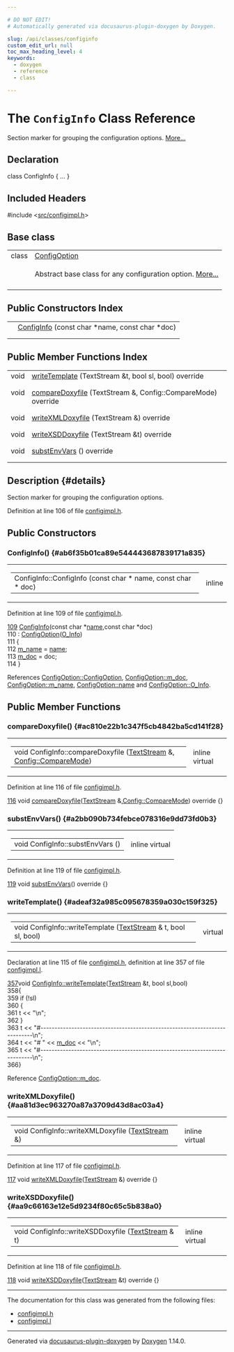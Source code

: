 ```yaml
---

# DO NOT EDIT!
# Automatically generated via docusaurus-plugin-doxygen by Doxygen.

slug: /api/classes/configinfo
custom_edit_url: null
toc_max_heading_level: 4
keywords:
  - doxygen
  - reference
  - class

---
```


<div class="doxyPage">

# The `ConfigInfo` Class Reference

<p>Section marker for grouping the configuration options. <a href="#details">More...</a></p>

## Declaration

<div class="doxyDeclaration">
class ConfigInfo { ... }
</div>

## Included Headers

<div class="doxyIncludesList">#include &lt;<a href="/web-doxygen/docs/api/files/src/configimpl-h">src/configimpl.h</a>&gt;
</div>

## Base class

<table class="doxyMembersIndex">

<tr class="doxyMemberIndexItem">
<td class="doxyMemberIndexItemType" align="left" valign="top">class</td>
<td class="doxyMemberIndexItemName" align="left" valign="top"><a href="/web-doxygen/docs/api/classes/configoption">ConfigOption</a></td>
</tr>
<tr class="doxyMemberIndexDescription">
<td class="doxyMemberIndexDescriptionLeft"></td>
<td class="doxyMemberIndexDescriptionRight">
<p>Abstract base class for any configuration option. <a href="/web-doxygen/docs/api/classes/configoption/#details">More...</a></p>
</td>
</tr>
<tr class="doxyMemberIndexSeparator">
<td class="doxyMemberIndexSeparator" colspan="2"></td>
</tr>

</table>

## Public Constructors Index

<table class="doxyMembersIndex">

<tr class="doxyMemberIndexItem">
<td class="doxyMemberIndexItemType" align="left" valign="top"></td>
<td class="doxyMemberIndexItemName" align="left" valign="top"><a href="#ab6f35b01ca89e544443687839171a835">ConfigInfo</a> (const char *name, const char *doc)</td>
</tr>
<tr class="doxyMemberIndexDescription">
<td class="doxyMemberIndexDescriptionLeft"></td>
<td class="doxyMemberIndexDescriptionRight">
</td>
</tr>
<tr class="doxyMemberIndexSeparator">
<td class="doxyMemberIndexSeparator" colspan="2"></td>
</tr>

</table>

## Public Member Functions Index

<table class="doxyMembersIndex">

<tr class="doxyMemberIndexItem">
<td class="doxyMemberIndexItemType" align="left" valign="top">void</td>
<td class="doxyMemberIndexItemName" align="left" valign="top"><a href="#adeaf32a985c095678359a030c159f325">writeTemplate</a> (TextStream &amp;t, bool sl, bool) override</td>
</tr>
<tr class="doxyMemberIndexDescription">
<td class="doxyMemberIndexDescriptionLeft"></td>
<td class="doxyMemberIndexDescriptionRight">
</td>
</tr>
<tr class="doxyMemberIndexSeparator">
<td class="doxyMemberIndexSeparator" colspan="2"></td>
</tr>

<tr class="doxyMemberIndexItem">
<td class="doxyMemberIndexItemType" align="left" valign="top">void</td>
<td class="doxyMemberIndexItemName" align="left" valign="top"><a href="#ac810e22b1c347f5cb4842ba5cd141f28">compareDoxyfile</a> (TextStream &amp;, Config::CompareMode) override</td>
</tr>
<tr class="doxyMemberIndexDescription">
<td class="doxyMemberIndexDescriptionLeft"></td>
<td class="doxyMemberIndexDescriptionRight">
</td>
</tr>
<tr class="doxyMemberIndexSeparator">
<td class="doxyMemberIndexSeparator" colspan="2"></td>
</tr>

<tr class="doxyMemberIndexItem">
<td class="doxyMemberIndexItemType" align="left" valign="top">void</td>
<td class="doxyMemberIndexItemName" align="left" valign="top"><a href="#aa81d3ec963270a87a3709d43d8ac03a4">writeXMLDoxyfile</a> (TextStream &amp;) override</td>
</tr>
<tr class="doxyMemberIndexDescription">
<td class="doxyMemberIndexDescriptionLeft"></td>
<td class="doxyMemberIndexDescriptionRight">
</td>
</tr>
<tr class="doxyMemberIndexSeparator">
<td class="doxyMemberIndexSeparator" colspan="2"></td>
</tr>

<tr class="doxyMemberIndexItem">
<td class="doxyMemberIndexItemType" align="left" valign="top">void</td>
<td class="doxyMemberIndexItemName" align="left" valign="top"><a href="#aa9c66163e12e5d9234f80c65c5b838a0">writeXSDDoxyfile</a> (TextStream &amp;t) override</td>
</tr>
<tr class="doxyMemberIndexDescription">
<td class="doxyMemberIndexDescriptionLeft"></td>
<td class="doxyMemberIndexDescriptionRight">
</td>
</tr>
<tr class="doxyMemberIndexSeparator">
<td class="doxyMemberIndexSeparator" colspan="2"></td>
</tr>

<tr class="doxyMemberIndexItem">
<td class="doxyMemberIndexItemType" align="left" valign="top">void</td>
<td class="doxyMemberIndexItemName" align="left" valign="top"><a href="#a2bb090b734febce078316e9dd73fd0b3">substEnvVars</a> () override</td>
</tr>
<tr class="doxyMemberIndexDescription">
<td class="doxyMemberIndexDescriptionLeft"></td>
<td class="doxyMemberIndexDescriptionRight">
</td>
</tr>
<tr class="doxyMemberIndexSeparator">
<td class="doxyMemberIndexSeparator" colspan="2"></td>
</tr>

</table>

## Description {#details}

<p>Section marker for grouping the configuration options.</p>

<p>Definition at line 106 of file <a href="/web-doxygen/docs/api/files/src/configimpl-h">configimpl.h</a>.</p>


<div class="doxySectionDef">

## Public Constructors

### ConfigInfo() {#ab6f35b01ca89e544443687839171a835}

<div class="doxyMemberItem">
<div class="doxyMemberProto">
<table class="doxyMemberLabels">
<tr class="doxyMemberLabels">
<td class="doxyMemberLabelsLeft">
<table class="doxyMemberName">
<tr>
<td class="doxyMemberName">ConfigInfo::ConfigInfo (const char * name, const char * doc)</td>
</tr>
</table>
</td>
<td class="doxyMemberLabelsRight">
<span class="doxyMemberLabels">
<span class="doxyMemberLabel inline">inline</span>
</span>
</td>
</tr>
</table>
</div>
<div class="doxyMemberDoc">



<p>Definition at line 109 of file <a href="/web-doxygen/docs/api/files/src/configimpl-h">configimpl.h</a>.</p>


<div class="doxyProgramListing">

<div class="doxyCodeLine"><span class="doxyLineNumber"><a href="#ab6f35b01ca89e544443687839171a835">109</a></span><span class="doxyLineContent"><span class="doxyHighlight">    <a href="#ab6f35b01ca89e544443687839171a835">ConfigInfo</a>(</span><span class="doxyHighlightKeyword">const</span><span class="doxyHighlight"> </span><span class="doxyHighlightKeywordType">char</span><span class="doxyHighlight"> *<a href="/web-doxygen/docs/api/classes/configoption/#ab89196927c521e95680eb5efdc562187">name</a>,</span><span class="doxyHighlightKeyword">const</span><span class="doxyHighlight"> </span><span class="doxyHighlightKeywordType">char</span><span class="doxyHighlight"> *doc)</span></span></div>
<div class="doxyCodeLine"><span class="doxyLineNumber">110</span><span class="doxyLineContent"><span class="doxyHighlight">      : <a href="/web-doxygen/docs/api/classes/configoption/#a3ce6753bba05ab1ee7e5eaaec6d8f1ac">ConfigOption</a>(<a href="/web-doxygen/docs/api/classes/configoption/#ad60cb308cdf307e72796dc2fc2a40fdaade872bcb27f40e3380fb20be7cea9e57">O_Info</a>)</span></span></div>
<div class="doxyCodeLine"><span class="doxyLineNumber">111</span><span class="doxyLineContent"><span class="doxyHighlight">    {</span></span></div>
<div class="doxyCodeLine"><span class="doxyLineNumber">112</span><span class="doxyLineContent"><span class="doxyHighlight">      <a href="/web-doxygen/docs/api/classes/configoption/#a4f081d447f2443212d0d032da63b20d7">m_name</a> = <a href="/web-doxygen/docs/api/classes/configoption/#ab89196927c521e95680eb5efdc562187">name</a>;</span></span></div>
<div class="doxyCodeLine"><span class="doxyLineNumber">113</span><span class="doxyLineContent"><span class="doxyHighlight">      <a href="/web-doxygen/docs/api/classes/configoption/#a28fdea8e9fdf86e73faae697454c17ab">m_doc</a> = doc;</span></span></div>
<div class="doxyCodeLine"><span class="doxyLineNumber">114</span><span class="doxyLineContent"><span class="doxyHighlight">    }</span></span></div>

</div>


<p>References <a href="/web-doxygen/docs/api/classes/configoption/#a3ce6753bba05ab1ee7e5eaaec6d8f1ac">ConfigOption::ConfigOption</a>, <a href="/web-doxygen/docs/api/classes/configoption/#a28fdea8e9fdf86e73faae697454c17ab">ConfigOption::m_doc</a>, <a href="/web-doxygen/docs/api/classes/configoption/#a4f081d447f2443212d0d032da63b20d7">ConfigOption::m_name</a>, <a href="/web-doxygen/docs/api/classes/configoption/#ab89196927c521e95680eb5efdc562187">ConfigOption::name</a> and <a href="/web-doxygen/docs/api/classes/configoption/#ad60cb308cdf307e72796dc2fc2a40fdaade872bcb27f40e3380fb20be7cea9e57">ConfigOption::O_Info</a>.</p>

</div>
</div>

</div>

<div class="doxySectionDef">

## Public Member Functions

### compareDoxyfile() {#ac810e22b1c347f5cb4842ba5cd141f28}

<div class="doxyMemberItem">
<div class="doxyMemberProto">
<table class="doxyMemberLabels">
<tr class="doxyMemberLabels">
<td class="doxyMemberLabelsLeft">
<table class="doxyMemberName">
<tr>
<td class="doxyMemberName">void ConfigInfo::compareDoxyfile (<a href="/web-doxygen/docs/api/classes/textstream">TextStream</a> &amp;, <a href="/web-doxygen/docs/api/namespaces/config/#a098ed7e63f2ba437f0e540316e6cd940">Config::CompareMode</a>)</td>
</tr>
</table>
</td>
<td class="doxyMemberLabelsRight">
<span class="doxyMemberLabels">
<span class="doxyMemberLabel inline">inline</span>
<span class="doxyMemberLabel virtual">virtual</span>
</span>
</td>
</tr>
</table>
</div>
<div class="doxyMemberDoc">



<p>Definition at line 116 of file <a href="/web-doxygen/docs/api/files/src/configimpl-h">configimpl.h</a>.</p>


<div class="doxyProgramListing">

<div class="doxyCodeLine"><span class="doxyLineNumber"><a href="#ac810e22b1c347f5cb4842ba5cd141f28">116</a></span><span class="doxyLineContent"><span class="doxyHighlight">    </span><span class="doxyHighlightKeywordType">void</span><span class="doxyHighlight"> <a href="#ac810e22b1c347f5cb4842ba5cd141f28">compareDoxyfile</a>(<a href="/web-doxygen/docs/api/classes/textstream">TextStream</a> &amp;,<a href="/web-doxygen/docs/api/namespaces/config/#a098ed7e63f2ba437f0e540316e6cd940">Config::CompareMode</a>)</span><span class="doxyHighlightKeyword"> override </span><span class="doxyHighlight">{}</span></span></div>

</div>

</div>
</div>

### substEnvVars() {#a2bb090b734febce078316e9dd73fd0b3}

<div class="doxyMemberItem">
<div class="doxyMemberProto">
<table class="doxyMemberLabels">
<tr class="doxyMemberLabels">
<td class="doxyMemberLabelsLeft">
<table class="doxyMemberName">
<tr>
<td class="doxyMemberName">void ConfigInfo::substEnvVars ()</td>
</tr>
</table>
</td>
<td class="doxyMemberLabelsRight">
<span class="doxyMemberLabels">
<span class="doxyMemberLabel inline">inline</span>
<span class="doxyMemberLabel virtual">virtual</span>
</span>
</td>
</tr>
</table>
</div>
<div class="doxyMemberDoc">



<p>Definition at line 119 of file <a href="/web-doxygen/docs/api/files/src/configimpl-h">configimpl.h</a>.</p>


<div class="doxyProgramListing">

<div class="doxyCodeLine"><span class="doxyLineNumber"><a href="#a2bb090b734febce078316e9dd73fd0b3">119</a></span><span class="doxyLineContent"><span class="doxyHighlight">    </span><span class="doxyHighlightKeywordType">void</span><span class="doxyHighlight"> <a href="#a2bb090b734febce078316e9dd73fd0b3">substEnvVars</a>()</span><span class="doxyHighlightKeyword"> override </span><span class="doxyHighlight">{}</span></span></div>

</div>

</div>
</div>

### writeTemplate() {#adeaf32a985c095678359a030c159f325}

<div class="doxyMemberItem">
<div class="doxyMemberProto">
<table class="doxyMemberLabels">
<tr class="doxyMemberLabels">
<td class="doxyMemberLabelsLeft">
<table class="doxyMemberName">
<tr>
<td class="doxyMemberName">void ConfigInfo::writeTemplate (<a href="/web-doxygen/docs/api/classes/textstream">TextStream</a> &amp; t, bool sl, bool)</td>
</tr>
</table>
</td>
<td class="doxyMemberLabelsRight">
<span class="doxyMemberLabels">
<span class="doxyMemberLabel virtual">virtual</span>
</span>
</td>
</tr>
</table>
</div>
<div class="doxyMemberDoc">



<p>Declaration at line 115 of file <a href="/web-doxygen/docs/api/files/src/configimpl-h">configimpl.h</a>, definition at line 357 of file <a href="/web-doxygen/docs/api/files/src/configimpl-l">configimpl.l</a>.</p>


<div class="doxyProgramListing">

<div class="doxyCodeLine"><span class="doxyLineNumber"><a href="#adeaf32a985c095678359a030c159f325">357</a></span><span class="doxyLineContent"><span class="doxyHighlightKeywordType">void</span><span class="doxyHighlight"> <a href="#adeaf32a985c095678359a030c159f325">ConfigInfo::writeTemplate</a>(<a href="/web-doxygen/docs/api/classes/textstream">TextStream</a> &amp;t, </span><span class="doxyHighlightKeywordType">bool</span><span class="doxyHighlight"> sl,</span><span class="doxyHighlightKeywordType">bool</span><span class="doxyHighlight">)</span></span></div>
<div class="doxyCodeLine"><span class="doxyLineNumber">358</span><span class="doxyLineContent"><span class="doxyHighlight">{</span></span></div>
<div class="doxyCodeLine"><span class="doxyLineNumber">359</span><span class="doxyLineContent"><span class="doxyHighlight">  </span><span class="doxyHighlightKeywordFlow">if</span><span class="doxyHighlight"> (!sl)</span></span></div>
<div class="doxyCodeLine"><span class="doxyLineNumber">360</span><span class="doxyLineContent"><span class="doxyHighlight">  {</span></span></div>
<div class="doxyCodeLine"><span class="doxyLineNumber">361</span><span class="doxyLineContent"><span class="doxyHighlight">    t &lt;&lt; </span><span class="doxyHighlightStringLiteral">"\n"</span><span class="doxyHighlight">;</span></span></div>
<div class="doxyCodeLine"><span class="doxyLineNumber">362</span><span class="doxyLineContent"><span class="doxyHighlight">  }</span></span></div>
<div class="doxyCodeLine"><span class="doxyLineNumber">363</span><span class="doxyLineContent"><span class="doxyHighlight">  t &lt;&lt; </span><span class="doxyHighlightStringLiteral">"#---------------------------------------------------------------------------\n"</span><span class="doxyHighlight">;</span></span></div>
<div class="doxyCodeLine"><span class="doxyLineNumber">364</span><span class="doxyLineContent"><span class="doxyHighlight">  t &lt;&lt; </span><span class="doxyHighlightStringLiteral">"# "</span><span class="doxyHighlight"> &lt;&lt; <a href="/web-doxygen/docs/api/classes/configoption/#a28fdea8e9fdf86e73faae697454c17ab">m_doc</a> &lt;&lt; </span><span class="doxyHighlightStringLiteral">"\n"</span><span class="doxyHighlight">;</span></span></div>
<div class="doxyCodeLine"><span class="doxyLineNumber">365</span><span class="doxyLineContent"><span class="doxyHighlight">  t &lt;&lt; </span><span class="doxyHighlightStringLiteral">"#---------------------------------------------------------------------------\n"</span><span class="doxyHighlight">;</span></span></div>
<div class="doxyCodeLine"><span class="doxyLineNumber">366</span><span class="doxyLineContent"><span class="doxyHighlight">}</span></span></div>

</div>


<p>Reference <a href="/web-doxygen/docs/api/classes/configoption/#a28fdea8e9fdf86e73faae697454c17ab">ConfigOption::m_doc</a>.</p>

</div>
</div>

### writeXMLDoxyfile() {#aa81d3ec963270a87a3709d43d8ac03a4}

<div class="doxyMemberItem">
<div class="doxyMemberProto">
<table class="doxyMemberLabels">
<tr class="doxyMemberLabels">
<td class="doxyMemberLabelsLeft">
<table class="doxyMemberName">
<tr>
<td class="doxyMemberName">void ConfigInfo::writeXMLDoxyfile (<a href="/web-doxygen/docs/api/classes/textstream">TextStream</a> &amp;)</td>
</tr>
</table>
</td>
<td class="doxyMemberLabelsRight">
<span class="doxyMemberLabels">
<span class="doxyMemberLabel inline">inline</span>
<span class="doxyMemberLabel virtual">virtual</span>
</span>
</td>
</tr>
</table>
</div>
<div class="doxyMemberDoc">



<p>Definition at line 117 of file <a href="/web-doxygen/docs/api/files/src/configimpl-h">configimpl.h</a>.</p>


<div class="doxyProgramListing">

<div class="doxyCodeLine"><span class="doxyLineNumber"><a href="#aa81d3ec963270a87a3709d43d8ac03a4">117</a></span><span class="doxyLineContent"><span class="doxyHighlight">    </span><span class="doxyHighlightKeywordType">void</span><span class="doxyHighlight"> <a href="#aa81d3ec963270a87a3709d43d8ac03a4">writeXMLDoxyfile</a>(<a href="/web-doxygen/docs/api/classes/textstream">TextStream</a> &amp;)</span><span class="doxyHighlightKeyword"> override </span><span class="doxyHighlight">{}</span></span></div>

</div>

</div>
</div>

### writeXSDDoxyfile() {#aa9c66163e12e5d9234f80c65c5b838a0}

<div class="doxyMemberItem">
<div class="doxyMemberProto">
<table class="doxyMemberLabels">
<tr class="doxyMemberLabels">
<td class="doxyMemberLabelsLeft">
<table class="doxyMemberName">
<tr>
<td class="doxyMemberName">void ConfigInfo::writeXSDDoxyfile (<a href="/web-doxygen/docs/api/classes/textstream">TextStream</a> &amp; t)</td>
</tr>
</table>
</td>
<td class="doxyMemberLabelsRight">
<span class="doxyMemberLabels">
<span class="doxyMemberLabel inline">inline</span>
<span class="doxyMemberLabel virtual">virtual</span>
</span>
</td>
</tr>
</table>
</div>
<div class="doxyMemberDoc">



<p>Definition at line 118 of file <a href="/web-doxygen/docs/api/files/src/configimpl-h">configimpl.h</a>.</p>


<div class="doxyProgramListing">

<div class="doxyCodeLine"><span class="doxyLineNumber"><a href="#aa9c66163e12e5d9234f80c65c5b838a0">118</a></span><span class="doxyLineContent"><span class="doxyHighlight">    </span><span class="doxyHighlightKeywordType">void</span><span class="doxyHighlight"> <a href="#aa9c66163e12e5d9234f80c65c5b838a0">writeXSDDoxyfile</a>(<a href="/web-doxygen/docs/api/classes/textstream">TextStream</a> &amp;t)</span><span class="doxyHighlightKeyword"> override </span><span class="doxyHighlight">{}</span></span></div>

</div>

</div>
</div>

</div>

<hr/>

The documentation for this class was generated from the following files:

<ul>
<li><a href="/web-doxygen/docs/api/files/src/configimpl-h">configimpl.h</a></li>
<li><a href="/web-doxygen/docs/api/files/src/configimpl-l">configimpl.l</a></li>
</ul>

<hr/>

<p class="doxyGeneratedBy">Generated via <a href="https://github.com/xpack/docusaurus-plugin-doxygen">docusaurus-plugin-doxygen</a> by <a href="https://www.doxygen.nl">Doxygen</a> 1.14.0.</p>

</div>
